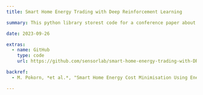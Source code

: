 ```yaml
---
title: Smart Home Energy Trading with Deep Reinforcement Learning

summary: This python library storest code for a conference paper about smart home energy management using Deep Reinforcement Learning. It is possible for the user to train their own DRL agent, as well as load pre-trained models and test the agent's performance.

date: 2023-09-26

extras:
  - name: GitHub
    type: code
    url: https://github.com/sensorlab/smart-home-energy-trading-with-DRL

backref:
  - M. Pokorn, *et al.*, "Smart Home Energy Cost Minimisation Using Energy Trading with Deep Reinforcement Learning", 2023, ([ACM BuildSys'23](https://dl.acm.org/doi/10.1145/3600100.3625684))

---
```

